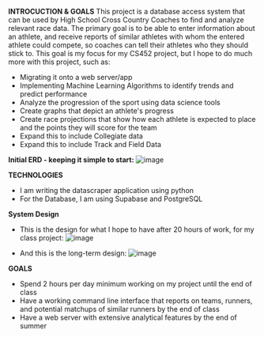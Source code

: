 **INTROCUCTION & GOALS**
This project is a database access system that can be used by High School Cross Country Coaches to find and analyze relevant race data.
The primary goal is to be able to enter information about an athlete, and receive reports of similar athletes with whom the entered athlete could compete, so coaches can tell their athletes who they should stick to.
This goal is my focus for my CS452 project, but I hope to do much more with this project, such as:
* Migrating it onto a web server/app
* Implementing Machine Learning Algorithms to identify trends and predict performance
* Analyze the progression of the sport using data science tools
* Create graphs that depict an athlete's progress
* Create race projections that show how each athlete is expected to place and the points they will score for the team
* Expand this to include Collegiate data
* Expand this to include Track and Field Data


**Initial ERD - keeping it simple to start:**
![image](https://github.com/user-attachments/assets/0ad8644a-4fa8-466d-b4b9-27f95decb268)


**TECHNOLOGIES**
* I am writing the datascraper application using python
* For the Database, I am using Supabase and PostgreSQL


**System Design**
* This is the design for what I hope to have after 20 hours of work, for my class project:
![image](https://github.com/user-attachments/assets/4c141330-d447-49c2-a06a-4ec7039285cf)


* And this is the long-term design:
![image](https://github.com/user-attachments/assets/784e0182-c100-4c93-b63d-3a09ece686dc)


**GOALS**
* Spend 2 hours per day minimum working on my project until the end of class
* Have a working command line interface that reports on teams, runners, and potential matchups of similar runners by the end of class
* Have a web server with extensive analytical features by the end of summer
